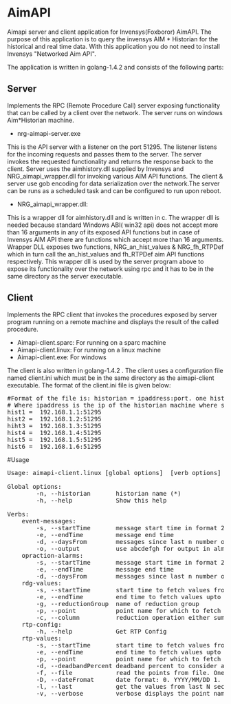 # AimAPI
Aimapi server and client application for Invensys(Foxboror) AimAPI. The purpose of this application is to query the invensys AIM * Historian for the historical and real time data. With this application you do not need to install Invensys "Networked Aim API".

The application is written in golang-1.4.2 and consists of the following parts:

## Server
Implements the RPC (Remote Procedure Call) server exposing functionality that can be called by a client over the network. The server runs on windows Aim*Historian machine.

* nrg-aimapi-server.exe

This is the API server with a listener on  the port 51295. The listener listens for the incoming requests and passes them to the server. The server invokes the requested functionality and returns the response back to the client. 
Server uses the aimhistory.dll supplied by Invensys and NRG_aimapi_wrapper.dll for invoking various AIM API functions. The client & server use gob encoding for data serialization over the network.The server can be runs as a scheduled task and can be configured to run upon reboot. 

* NRG_aimapi_wrapper.dll:

This is a wrapper dll for aimhistory.dll  and is written in c. The wrapper dll is needed because standard Windows ABI( win32 api) does not  accept more than 16 arguments in any of its exposed API functions but in case of Invensys AIM API there are functions which accept more than 16 arguments. Wrapper DLL exposes two functions, NRG_an_hist_values &  NRG_fh_RTPDef which in turn call the  an_hist_values and fh_RTPDef aim API functions respectively. This wrapper dll is used by the server program above to expose its functionality over the network using rpc and it has to be in the same directory as the server executable.


## Client
Implements the RPC client that invokes the procedures exposed by server program running on a remote machine and displays the result of the called procedure.
*	Aimapi-client.sparc: For running on a sparc machine
*	Aimapi-client.linux: For running on a linux machine
* Aimapi-client.exe: For windows

The client is also written in golang-1.4.2 . The client uses a configuration file named client.ini which must be in the same directory as the aimapi-client executable. The format of the client.ini file is given below:

<pre>#Format of the file is: historian = ipaddress:port. one historian per line
# Where ipaddress is the ip of the historian machine where server executable is running
hist1 =  192.168.1.1:51295
hist2 =  192.168.1.2:51295
hiht3 =  192.168.1.3:51295
hist4 =  192.168.1.4:51295
hist5 =  192.168.1.5:51295
hist6 =  192.168.1.6:51295
</pre>

#Usage
<pre>
Usage: aimapi-client.linux [global options] <verb> [verb options]

Global options:
        -n, --historian       historian name (*)
        -h, --help            Show this help

Verbs:
    event-messages:
        -s, --startTime       message start time in format 2015-01-31 15:04:00
        -e, --endTime         message end time
        -d, --daysFrom        messages since last n number of days
        -o, --output          use abcdefgh for output in almhist.tcl format or use csv for output in csv format
    opraction-alarms:
        -s, --startTime       message start time in format 2015-01-31 15:04:00
        -e, --endTime         message end time
        -d, --daysFrom        messages since last n number of days
    rdg-values:
        -s, --startTime       start time to fetch values from
        -e, --endTime         end time to fetch values upto
        -g, --reductionGroup  name of reduction group
        -p, --point           point name for which to fetch values
        -c, --column          reduction operation either sum or avg
    rtp-config:
        -h, --help            Get RTP Config
    rtp-values:
        -s, --startTime       start time to fetch values from
        -e, --endTime         end time to fetch values upto
        -p, --point           point name for which to fetch values (*)
        -d, --deadbandPercent deadband percent to consider a value has changed from the previous one
        -f, --file            read the points from file. One point per line in the file
        -D, --dateFromat      date format: 0. YYYY/MM/DD 1. unix time 2. DD-MON-YYYY 3. PI Backload format 4. unixtime englishtime value status
        -l, --last            get the values from last N seconds ago
        -v, --verbose         verbose displays the point name in output
</pre>
